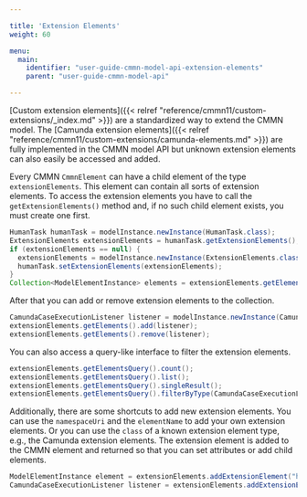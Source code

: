 ```yaml
---

title: 'Extension Elements'
weight: 60

menu:
  main:
    identifier: "user-guide-cmmn-model-api-extension-elements"
    parent: "user-guide-cmmn-model-api"

---
```



[Custom extension elements]({{< relref "reference/cmmn11/custom-extensions/_index.md" >}}) are a standardized way to extend the CMMN model.
The [Camunda extension elements]({{< relref "reference/cmmn11/custom-extensions/camunda-elements.md" >}}) are fully implemented in the CMMN model API but unknown extension elements can also easily be accessed and added.

Every CMMN `CmmnElement` can have a child element of the type `extensionElements`.
This element can contain all sorts of extension elements. To access the
extension elements you have to call the `getExtensionElements()` method and,
if no such child element exists, you must create one first.

```java
HumanTask humanTask = modelInstance.newInstance(HumanTask.class);
ExtensionElements extensionElements = humanTask.getExtensionElements();
if (extensionElements == null) {
  extensionElements = modelInstance.newInstance(ExtensionElements.class);
  humanTask.setExtensionElements(extensionElements);
}
Collection<ModelElementInstance> elements = extensionElements.getElements();
```

After that you can add or remove extension elements to the collection.

```java
CamundaCaseExecutionListener listener = modelInstance.newInstance(CamundaCaseExecutionListener.class);
extensionElements.getElements().add(listener);
extensionElements.getElements().remove(listener);
```

You can also access a query-like interface to filter the extension elements.

```java
extensionElements.getElementsQuery().count();
extensionElements.getElementsQuery().list();
extensionElements.getElementsQuery().singleResult();
extensionElements.getElementsQuery().filterByType(CamundaCaseExecutionListener.class).singleResult();
```

Additionally, there are some shortcuts to add new extension elements. You can use
the `namespaceUri` and the `elementName` to add your own extension elements. Or
you can use the `class` of a known extension element type, e.g., the Camunda
extension elements. The extension element is added to the CMMN element and returned
so that you can set attributes or add child elements.

```java
ModelElementInstance element = extensionElements.addExtensionElement("http://example.com/cmmn", "myExtensionElement");
CamundaCaseExecutionListener listener = extensionElements.addExtensionElement(CamundaCaseExecutionListener.class);
```
